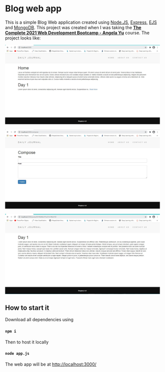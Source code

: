 # Blog web app
This is a simple Blog Web application created using [Node.JS](https://nodejs.org/en/), [Express](https://expressjs.com/), [EJS](https://ejs.co/) and [MongoDB](https://www.mongodb.com/2). This project was created when I was taking the [**The Complete 2021 Web Development Bootcamp - Angela Yu**](https://www.udemy.com/course/the-complete-web-development-bootcamp/)  course. The project looks like:

![Blog home](./images/blog.JPG)

![Blog compose](./images/blog-compose.JPG)

![Blog post](./images/blog-post.JPG)

## How to start it

Download all dependencies using 

#### `npm i`

Then to host it locally

#### `node app.js`

The web app will be at [http://localhost:3000/]( http://localhost:3000/)
